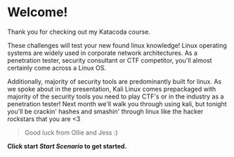 
#  Welcome!

Thank you for checking out my Katacoda course.

  

These challenges will test your new found linux knowledge! Linux operating systems are widely used in corporate network architectures. As a penetration tester, security consultant or CTF competitor, you'll almost certainly come across a Linux OS.

  

Additionally, majority of security tools are predominantly built for linux. As we spoke about in the presentation, Kali Linux comes prepackaged with majority of the security tools you need to play CTF's or in the industry as a penetration tester! Next month we'll walk you through using kali, but tonight you'll be crackin' hashes and smashin' through linux like the hacker rockstars that you are <3

> Good luck from Ollie and Jess :)

  

**Click start *Start Scenario* to get started.**
